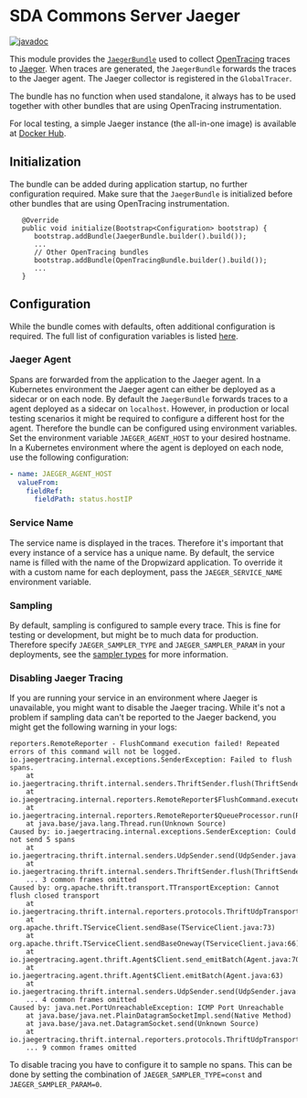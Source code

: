 # SDA Commons Server Jaeger

[![javadoc](https://javadoc.io/badge2/org.sdase.commons/sda-commons-server-jaeger/javadoc.svg)](https://javadoc.io/doc/org.sdase.commons/sda-commons-server-jaeger)

This module provides the [`JaegerBundle`](./src/main/java/org/sdase/commons/server/jaeger/JaegerBundle.java) used to collect [OpenTracing](https://opentracing.io/) traces to [Jaeger](https://www.jaegertracing.io/).
When traces are generated, the `JaegerBundle` forwards the traces to the Jaeger agent.
The Jaeger collector is registered in the `GlobalTracer`.

The bundle has no function when used standalone, it always has to be used together with other bundles that are using OpenTracing instrumentation.

For local testing, a simple Jaeger instance (the all-in-one image) is available at [Docker Hub](https://hub.docker.com/r/jaegertracing/all-in-one).


## Initialization

The bundle can be added during application startup, no further configuration required.
Make sure that the `JaegerBundle` is initialized before other bundles that are using OpenTracing instrumentation.

```
   @Override
   public void initialize(Bootstrap<Configuration> bootstrap) {
      bootstrap.addBundle(JaegerBundle.builder().build());
      ...
      // Other OpenTracing bundles
      bootstrap.addBundle(OpenTracingBundle.builder().build());
      ...
   }
```


## Configuration

While the bundle comes with defaults, often additional configuration is required.
The full list of configuration variables is listed [here](https://github.com/jaegertracing/jaeger-client-java/blob/master/jaeger-core/README.md#configuration-via-environment).


### Jaeger Agent

Spans are forwarded from the application to the Jaeger agent.
In a Kubernetes environment the Jaeger agent can either be deployed as a sidecar or on each node.
By default the `JaegerBundle` forwards traces to a agent deployed as a sidecar on `localhost`.
However, in production or local testing scenarios it might be required to configure a different host for the agent.
Therefore the bundle can be configured using environment variables.
Set the environment variable `JAEGER_AGENT_HOST` to your desired hostname.
In a Kubernetes environment where the agent is deployed on each node, use the following configuration:

```yaml
- name: JAEGER_AGENT_HOST
  valueFrom:
    fieldRef:
      fieldPath: status.hostIP
```


### Service Name

The service name is displayed in the traces.
Therefore it's important that every instance of a service has a unique name.
By default, the service name is filled with the name of the Dropwizard application.
To override it with a custom name for each deployment, pass the `JAEGER_SERVICE_NAME` environment variable.


### Sampling

By default, sampling is configured to sample every trace.
This is fine for testing or development, but might be to much data for production.
Therefore specify `JAEGER_SAMPLER_TYPE` and `JAEGER_SAMPLER_PARAM` in your deployments, see the [sampler types](https://www.jaegertracing.io/docs/1.16/sampling/#client-sampling-configuration) for more information.

### Disabling Jaeger Tracing

If you are running your service in an environment where Jaeger is unavailable, you might want to disable the Jaeger tracing.
While it's not a problem if sampling data can't be reported to the Jaeger backend, you might get the following warning in your logs:

```
reporters.RemoteReporter - FlushCommand execution failed! Repeated errors of this command will not be logged.
io.jaegertracing.internal.exceptions.SenderException: Failed to flush spans.
	at io.jaegertracing.thrift.internal.senders.ThriftSender.flush(ThriftSender.java:115)
	at io.jaegertracing.internal.reporters.RemoteReporter$FlushCommand.execute(RemoteReporter.java:160)
	at io.jaegertracing.internal.reporters.RemoteReporter$QueueProcessor.run(RemoteReporter.java:182)
	at java.base/java.lang.Thread.run(Unknown Source)
Caused by: io.jaegertracing.internal.exceptions.SenderException: Could not send 5 spans
	at io.jaegertracing.thrift.internal.senders.UdpSender.send(UdpSender.java:85)
	at io.jaegertracing.thrift.internal.senders.ThriftSender.flush(ThriftSender.java:113)
	... 3 common frames omitted
Caused by: org.apache.thrift.transport.TTransportException: Cannot flush closed transport
	at io.jaegertracing.thrift.internal.reporters.protocols.ThriftUdpTransport.flush(ThriftUdpTransport.java:148)
	at org.apache.thrift.TServiceClient.sendBase(TServiceClient.java:73)
	at org.apache.thrift.TServiceClient.sendBaseOneway(TServiceClient.java:66)
	at io.jaegertracing.agent.thrift.Agent$Client.send_emitBatch(Agent.java:70)
	at io.jaegertracing.agent.thrift.Agent$Client.emitBatch(Agent.java:63)
	at io.jaegertracing.thrift.internal.senders.UdpSender.send(UdpSender.java:83)
	... 4 common frames omitted
Caused by: java.net.PortUnreachableException: ICMP Port Unreachable
	at java.base/java.net.PlainDatagramSocketImpl.send(Native Method)
	at java.base/java.net.DatagramSocket.send(Unknown Source)
	at io.jaegertracing.thrift.internal.reporters.protocols.ThriftUdpTransport.flush(ThriftUdpTransport.java:146)
	... 9 common frames omitted
```

To disable tracing you have to configure it to sample no spans.
This can be done by setting the combination of `JAEGER_SAMPLER_TYPE=const` and `JAEGER_SAMPLER_PARAM=0`.
